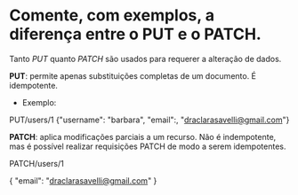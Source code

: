 # Comente, com exemplos, a diferença entre o PUT e o PATCH.

Tanto *PUT* quanto *PATCH* são usados para requerer a alteração de dados.

**PUT**: permite apenas substituições completas de um documento. É idempotente.

- Exemplo: 

PUT/users/1
{"username": "barbara", "email":, "draclarasavelli@gmail.com"}

**PATCH**: aplica modificações parciais a um recurso. Não é indempotente, mas é possível realizar requisições PATCH de modo a serem idempotentes.

PATCH/users/1

{ "email": "draclarasavelli@gmail.com" }

